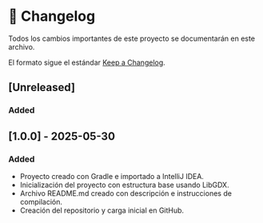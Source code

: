 # 📓 Changelog

Todos los cambios importantes de este proyecto se documentarán en este archivo.

El formato sigue el estándar [Keep a Changelog](https://keepachangelog.com/es/1.0.0/).

## [Unreleased]
### Added

## [1.0.0] - 2025-05-30
### Added
- Proyecto creado con Gradle e importado a IntelliJ IDEA.
- Inicialización del proyecto con estructura base usando LibGDX.
- Archivo README.md creado con descripción e instrucciones de compilación.
- Creación del repositorio y carga inicial en GitHub.
